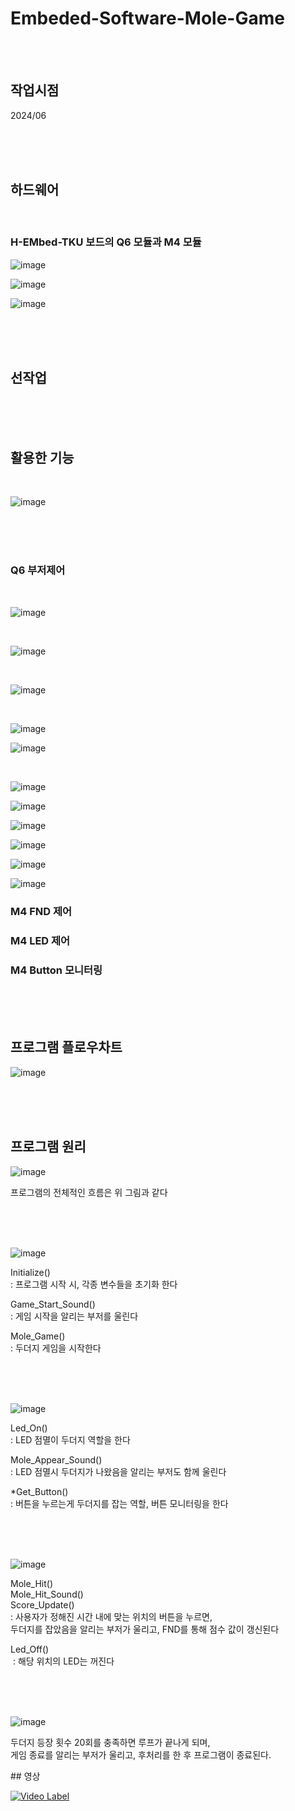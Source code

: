 # Embeded-Software-Mole-Game

<br><br>

## 작업시점
2024/06

<br><br><br>

## 하드웨어

<br>

### H-EMbed-TKU 보드의 Q6 모듈과 M4 모듈

![image](https://github.com/user-attachments/assets/1c5ed467-47ac-4b25-b6e9-9dc3f5de7ea7)

![image](https://github.com/user-attachments/assets/92305bf2-7bdc-43a1-a3aa-6d2cba3ed022)

![image](https://github.com/user-attachments/assets/5407b351-5cf2-463a-991c-1979e6f19be7)


<br><br><br>

## 선작업

<br><br><br>

## 활용한 기능

<br>

![image](https://github.com/user-attachments/assets/0c053ea1-c36e-44a5-80f0-f4b433fa1572)

<br><br><br>

### Q6 부저제어

<br>

![image](https://github.com/user-attachments/assets/696d5210-28b9-4b97-afcc-c602effb89c8)

<br>

![image](https://github.com/user-attachments/assets/5d886d5c-a4d4-4796-bbdb-e590d78f8430)

<br>

![image](https://github.com/user-attachments/assets/5ae0a638-5328-4796-9927-e3cbe9a76c64)

<br>

![image](https://github.com/user-attachments/assets/45a04582-eb4b-4485-9668-509bb9f66f53)

![image](https://github.com/user-attachments/assets/32144060-6622-4c1d-be5b-155678261d23)

<br>

![image](https://github.com/user-attachments/assets/b9d6bf93-3af2-4bc0-a498-130909e01865)

![image](https://github.com/user-attachments/assets/e1ea96c5-e5a7-4c5a-878c-711c25d3dde6)

![image](https://github.com/user-attachments/assets/71c6ce9b-2d6c-4bce-abd2-c82725dfd133)

![image](https://github.com/user-attachments/assets/3aa60669-868a-481a-b32b-0a65fe4bc899)

![image](https://github.com/user-attachments/assets/fb0e21c4-b37b-4617-8947-2e107f135bd1)

![image](https://github.com/user-attachments/assets/ab42cfd9-467c-41ef-ae58-af520c5e540e)


### M4 FND 제어

### M4 LED 제어

### M4 Button 모니터링

<br><br><br>

## 프로그램 플로우차트

![image](https://github.com/user-attachments/assets/1212337d-3828-438c-a15c-9ee62f1d0514)

<br><br><br>

## 프로그램 원리

![image](https://github.com/user-attachments/assets/3a356275-6cc6-44ad-9c06-9abd4af40a57)

프로그램의 전체적인 흐름은 위 그림과 같다

<br><br><br>

![image](https://github.com/user-attachments/assets/42313325-d3a8-4bf3-a9a5-7de45a4656a5)

Initialize() <br>
: 프로그램 시작 시, 각종 변수들을 초기화 한다​ <br>

Game_Start_Sound() <br>
: 게임 시작을 알리는 부저를 울린다​ <br>

Mole_Game() <br>
: 두더지 게임을 시작한다​ <br>

<br><br><br>

![image](https://github.com/user-attachments/assets/5a7308d4-a5f7-4050-8ca0-9cb76a5add32)

Led_On() <br>
: LED 점멸이 두더지 역할을 한다​ <br>

​Mole_Appear_Sound() <br>
: LED 점멸시 두더지가 나왔음을 알리는 부저도 함께 울린다​ <br>

​*Get_Button() <br>
: 버튼을 누르는게 두더지를 잡는 역할, 버튼 모니터링을 한다​ <br>

<br><br><br>

![image](https://github.com/user-attachments/assets/5bfd0807-4d76-471c-b901-3657573d16ed)

Mole_Hit() <br>
Mole_Hit_Sound() <br>
Score_Update() <br>
: 사용자가 정해진 시간 내에 맞는 위치의 버튼을 누르면, <br> 
두더지를 잡았음을 알리는 부저가 울리고, FND를 통해 점수 값이 갱신된다​ <br> 

Led_Off() <br>​
: 해당 위치의 LED는 꺼진다 <br>

<br><br><br>

![image](https://github.com/user-attachments/assets/d3b86ee5-d40e-45ab-bf4d-c26722e78be5)
​

두더지 등장 횟수 20회를 충족하면 루프가 끝나게 되며, <br>
게임 종료를 알리는 부저가 울리고, 후처리를 한 후 프로그램이 종료된다. <br>

​## 영상

[![Video Label](http://img.youtube.com/vi/G65ISbxAG54/0.jpg)](https://youtu.be/G65ISbxAG54)

<br><br><br>
